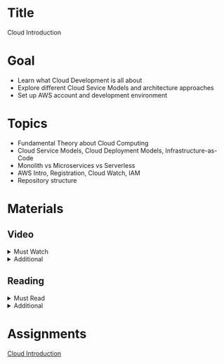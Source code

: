 # Title

Cloud Introduction

# Goal

- Learn what Cloud Development is all about
- Explore different Cloud Sevice Models and architecture approaches
- Set up AWS account and development environment

# Topics

- Fundamental Theory about Cloud Computing
- Cloud Service Models, Cloud Deployment Models, Infrastructure-as-Code
- Monolith vs Microservices vs Serverless
- AWS Intro, Registration, Cloud Watch, IAM
- Repository structure

# Materials

## Video

<details>
  <summary>Must Watch</summary>

  The following content provides enough info to complete the task.

  <blockquote>

  <details>
    <summary>In English</summary>

   <blockquote>

   - [Introduction - part1](https://videoportal.epam.com/video/MNnV7g03KrNAqdMva0b3), ~1 mins
   - [Introduction - part2](https://videoportal.epam.com/video/4MNVYj1Exvx2dmv5a0eE), ~1 mins
   - [Introduction - part3](https://videoportal.epam.com/video/gkXbYq1XdKdxNOABYelw), ~2 mins
   - [Introduction - part4 - AWS essentials](https://videoportal.epam.com/video/VKQwJWkPqVqXRvEqJ1EW), ~1 mins
   - [Introduction - part5](https://videoportal.epam.com/video/2qOL7xxLPEPGq9dx7483), ~3 mins
   - [Introduction - part6](https://videoportal.epam.com/video/1g5mYRkg2pyRwK10JWoD), ~2 mins
   - [Introduction - part7 - hometask overview](https://videoportal.epam.com/video/vbdGYloMlrdgLVXEaWqy), ~3 mins
   - [Introduction - part8 - SPA boilerplate overview](https://videoportal.epam.com/video/MRwdYoVgQm6A58pZa3bL), ~1 mins
   - [Introduction - part9 - registration in AWS](https://videoportal.epam.com/video/XmRlaydZ0Qwy5Ex67jno), ~2 mins
   - [Introduction - part10 - registration in AWS](https://videoportal.epam.com/video/286VYGZzDpKKOr6Eav1E), ~1 mins
   - [Introduction - part11 - registration issues overview](https://videoportal.epam.com/video/4MNVYj1ExvQ0r3vga0eE), ~1 mins
   - [Introduction - part12 - AWS support case for registration](https://videoportal.epam.com/video/XmRlaydZ0QwjZ63R7jno), ~1 mins
   - [Introduction - part13 - configuring budget alert](https://videoportal.epam.com/video/1g5mYRkg2pyD2gdPJWoD), ~4 mins
   - [Introduction - part14 - IAM and module 1 summary](https://videoportal.epam.com/video/6g2qJXQ0qpbQmQwg7wbz), ~2 mins
   </blockquote>
  </details>

  <details>
    <summary>In Russian</summary>

   <blockquote>

   - [RU Basic Part](https://videoportal.epam.com/video/lNZRYplXZ6knZbkdYyXQ), ~40 mins
   - [RU Advanced Part](https://videoportal.epam.com/video/59pZaAyL6Aw1B16laNzq), ~20 mins
   - [RU Practical Part](https://videoportal.epam.com/video/vbdGYlod08Wg11pbaWqy), ~24 mins
   </blockquote>
  </details>

  </blockquote>

</details>

<details>
  <summary>Additional</summary>

  The following content provides more info for further studies.

  <blockquote>

  - [AWS IAM Core Concepts](https://www.youtube.com/watch?v=_ZCTvmaPgao), ~21 mins
  - [AWS IAM Hands-On Tutorial](https://www.youtube.com/watch?v=UqKWHZ36yEM), ~46 mins
  - [AWS IAM Best Practices](https://www.youtube.com/watch?v=_wiGpBQGCjU), ~53 mins
  - [Getting Started with the IAM Policy Simulator](https://www.youtube.com/watch?v=1IIhVcXhvcE), ~6 mins
  </blockquote>

</details>

## Reading

<details>
  <summary>Must Read</summary>

  The following content provides enough info to complete the task.

  <blockquote>

  - [AWS Fundamentals. Core Concepts](https://aws.amazon.com/getting-started/fundamentals-core-concepts)
  - [How do I create and activate a new AWS account?](https://aws.amazon.com/premiumsupport/knowledge-center/create-and-activate-aws-account/)
  - [Using the AWS Free Tier](https://docs.aws.amazon.com/awsaccountbilling/latest/aboutv2/billing-free-tier.html)
  - [What is IAM?](https://docs.aws.amazon.com/IAM/latest/UserGuide/introduction.html)
  - [AWS account root user credentials and IAM user credentials](https://docs.aws.amazon.com/general/latest/gr/root-vs-iam.html)
  </blockquote>

</details>

<details>
  <summary>Additional</summary>

  The following content provides more info for further studies.

  <blockquote>

  - [Security best practices in IAM](https://docs.aws.amazon.com/IAM/latest/UserGuide/best-practices.html)
  - [Policies and permissions in IAM](https://docs.aws.amazon.com/IAM/latest/UserGuide/access_policies.html)
  - [AWS IAM FAQs](https://aws.amazon.com/iam/faqs/)
  - [AWS CLI](https://docs.aws.amazon.com/cli/latest/userguide/cli-chap-welcome.html)
  - [Named profiles for the AWS CLI](https://docs.aws.amazon.com/cli/latest/userguide/cli-configure-profiles.html)
  </blockquote>

</details>

# Assignments

[Cloud Introduction](./task.md)
